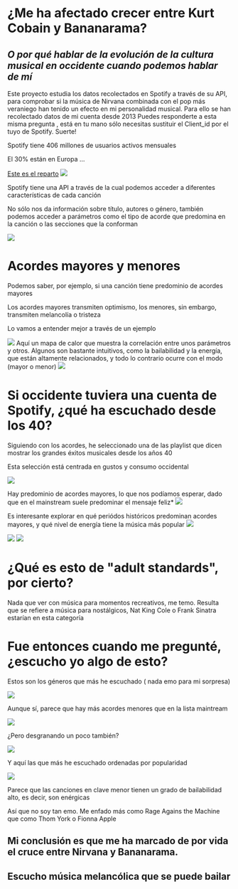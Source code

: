 <h1>¿Me ha afectado crecer entre Kurt Cobain y Bananarama?</h1>
<h2><i>O por qué hablar de la evolución de la cultura musical en occidente cuando podemos hablar de mí</i></h2>
Este proyecto estudia los datos recolectados en Spotify a través de su API, para comprobar si la música de Nirvana combinada con el pop más veraniego han tenido un efecto en mi personalidad musical. 
Para ello se han recolectado datos de mi cuenta desde 2013
Puedes responderte a esta misma pregunta , está en tu mano sólo necesitas sustituir el Client_id por el tuyo de Spotify. Suerte!

 <p>Spotify tiene 406 millones de usuarios activos mensuales </p>
      <p>El 30% están en Europa ...</p>
      <a href="https://es.statista.com/estadisticas/1118343/distribucion-de-usuarios-activos-mensuales-de-spotify-por-region/">Este es el reparto</a>           
      <image src="https://github.com/yporquenoahora/EDA/assets/1010236/5ab3bdbc-79b0-4dc1-a37b-8fb4904e2a49">
      <p>Spotify tiene una API a través de la cual podemos acceder a diferentes características de cada canción</p>
      <p>No sólo nos da información sobre título, autores o género, también podemos acceder a parámetros como el tipo de acorde que predomina en la canción o las secciones que la conforman</p>     
       <img src="https://github.com/yporquenoahora/EDA/assets/1010236/e1e1d776-3d8d-474a-b688-7f48cf15757c"/>
      <h1>Acordes mayores y menores</h1>
      <p>Podemos saber, por ejemplo, si una canción tiene predominio de acordes mayores</p>
      <p>Los acordes mayores transmiten optimismo, los menores, sin embargo, transmiten melancolía o tristeza</p>
      <p>Lo vamos a entender mejor a través de un ejemplo</p>       
      <image src="https://github.com/yporquenoahora/EDA/assets/1010236/9c4a1d10-7f1f-49ec-a21b-fe61b21ce5d7"/>
Aquí un mapa de calor que muestra la correlación entre unos parámetros y otros. 
Algunos son bastante intuitivos, como la bailabilidad y la energía, que están altamente relacionados, y todo lo contrario ocurre con el modo (mayor o menor)
<image src="https://github.com/yporquenoahora/EDA/assets/1010236/690500a8-7610-4f39-95d9-b81f545a314b"/>
<h1>Si occidente tuviera una cuenta de Spotify, ¿qué ha escuchado desde los 40?</h1>
<p>Siguiendo con los acordes, he seleccionado una de las playlist que dicen mostrar los grandes éxitos musicales desde los años 40

Esta selección está centrada en gustos y consumo occidental</p>
 <image src="https://github.com/yporquenoahora/EDA/assets/1010236/288d145d-df5f-475f-81c0-3d08df21ed4c"/>

Hay predominio de acordes mayores, lo que nos podíamos esperar, dado que en el mainstream suele predominar el mensaje feliz*
 <image src="https://github.com/yporquenoahora/EDA/assets/1010236/7f2058ea-1bb0-4b50-b5a4-829dfc55fe2f"/>

 Es interesante explorar en qué periódos históricos predominan acordes mayores, y qué nivel de energía tiene la música más popular
 <image src="https://github.com/yporquenoahora/EDA/assets/1010236/0a1c04b0-79d5-4bf0-80f8-fbdc401411f6"/>

 <image src="https://github.com/yporquenoahora/EDA/assets/1010236/4c5490b7-e6da-49a8-957a-cfea9e0d3fbb"/>


 <image src="https://github.com/yporquenoahora/EDA/assets/1010236/71c1c0c4-c8a3-429d-b17c-71db78e12f94"/>

 <h1>¿Qué es esto de "adult standards", por cierto?</h1>
 <p>Nada que ver con música para momentos recreativos, me temo. Resulta que se
refiere a música para nostálgicos, Nat King Cole o Frank Sinatra estarían en esta
categoría</p>

<h1>Fue entonces cuando me pregunté,
¿escucho yo algo de esto?</h1>
<p>Estos son los géneros que más he
escuchado ( nada emo para mi sorpresa)</p>


 <image src="https://github.com/yporquenoahora/EDA/assets/1010236/2be9854f-cd89-46bf-902d-82b0f9b03591"/>
 <p>Aunque sí, parece que hay más acordes menores que en la lista maintream</p>


 <image src="[imgs/mis_acordes.png](https://github.com/yporquenoahora/EDA/assets/1010236/a273b82f-ec24-4d27-a4be-42364f18313a)"/>
 <p>¿Pero desgranando un poco también?</p>

 <image src="https://github.com/yporquenoahora/EDA/assets/1010236/c3c8ef68-8232-4342-9160-56f24ff01ff5"/>
 <p>Y aquí las que más
he escuchado
ordenadas por
popularidad</p>

 <image src="https://github.com/yporquenoahora/EDA/assets/1010236/e8ed9188-fcc1-4448-bc60-f8caa46e2b1d"/>

<p> Parece que las canciones en clave menor tienen un grado de bailabilidad
alto, es decir, son enérgicas</p>
<p>Así que no soy tan emo. Me enfado más como Rage Agains the Machine
que como Thom York o Fionna Apple</p>

<h2>Mi conclusión es que me ha marcado de por vida el cruce entre Nirvana y
Bananarama.</h2>
<h2>Escucho música melancólica que se puede bailar</h2>
